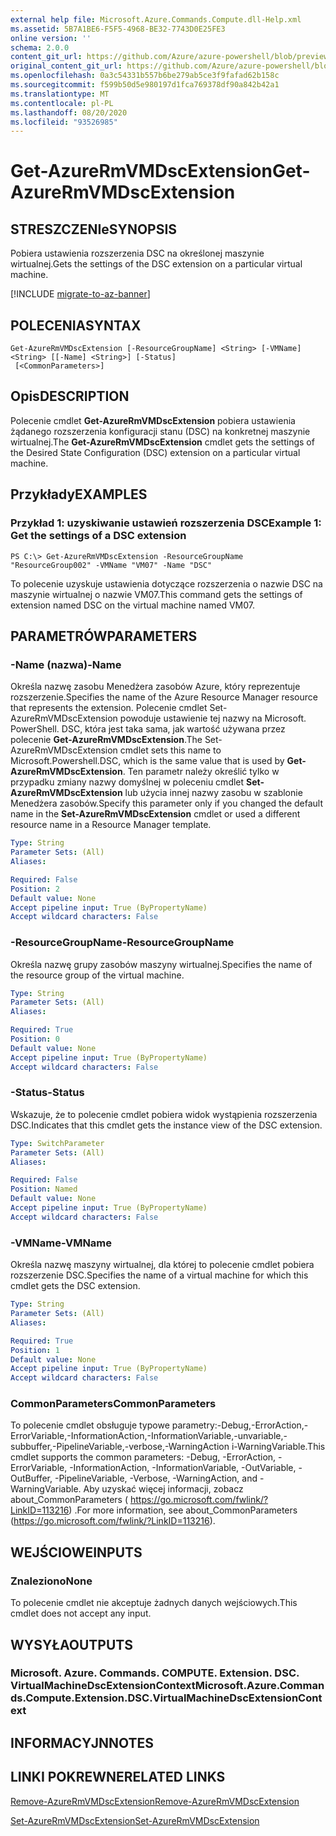 ```yaml
---
external help file: Microsoft.Azure.Commands.Compute.dll-Help.xml
ms.assetid: 5B7A1BE6-F5F5-4968-BE32-7743D0E25FE3
online version: ''
schema: 2.0.0
content_git_url: https://github.com/Azure/azure-powershell/blob/preview/src/ResourceManager/Compute/Stack/Commands.Compute/help/Get-AzureRmVMDscExtension.md
original_content_git_url: https://github.com/Azure/azure-powershell/blob/preview/src/ResourceManager/Compute/Stack/Commands.Compute/help/Get-AzureRmVMDscExtension.md
ms.openlocfilehash: 0a3c54331b557b6be279ab5ce3f9fafad62b158c
ms.sourcegitcommit: f599b50d5e980197d1fca769378df90a842b42a1
ms.translationtype: MT
ms.contentlocale: pl-PL
ms.lasthandoff: 08/20/2020
ms.locfileid: "93526985"
---
```

# <span data-ttu-id="acaa0-101">Get-AzureRmVMDscExtension</span><span class="sxs-lookup"><span data-stu-id="acaa0-101">Get-AzureRmVMDscExtension</span></span>

## <span data-ttu-id="acaa0-102">STRESZCZENIe</span><span class="sxs-lookup"><span data-stu-id="acaa0-102">SYNOPSIS</span></span>
<span data-ttu-id="acaa0-103">Pobiera ustawienia rozszerzenia DSC na określonej maszynie wirtualnej.</span><span class="sxs-lookup"><span data-stu-id="acaa0-103">Gets the settings of the DSC extension on a particular virtual machine.</span></span>

[!INCLUDE [migrate-to-az-banner](../../includes/migrate-to-az-banner.md)]

## <span data-ttu-id="acaa0-104">POLECENIA</span><span class="sxs-lookup"><span data-stu-id="acaa0-104">SYNTAX</span></span>

```
Get-AzureRmVMDscExtension [-ResourceGroupName] <String> [-VMName] <String> [[-Name] <String>] [-Status]
 [<CommonParameters>]
```

## <span data-ttu-id="acaa0-105">Opis</span><span class="sxs-lookup"><span data-stu-id="acaa0-105">DESCRIPTION</span></span>
<span data-ttu-id="acaa0-106">Polecenie cmdlet **Get-AzureRmVMDscExtension** pobiera ustawienia żądanego rozszerzenia konfiguracji stanu (DSC) na konkretnej maszynie wirtualnej.</span><span class="sxs-lookup"><span data-stu-id="acaa0-106">The **Get-AzureRmVMDscExtension** cmdlet gets the settings of the Desired State Configuration (DSC) extension on a particular virtual machine.</span></span>

## <span data-ttu-id="acaa0-107">Przykłady</span><span class="sxs-lookup"><span data-stu-id="acaa0-107">EXAMPLES</span></span>

### <span data-ttu-id="acaa0-108">Przykład 1: uzyskiwanie ustawień rozszerzenia DSC</span><span class="sxs-lookup"><span data-stu-id="acaa0-108">Example 1: Get the settings of a DSC extension</span></span>
```
PS C:\> Get-AzureRmVMDscExtension -ResourceGroupName "ResourceGroup002" -VMName "VM07" -Name "DSC"
```

<span data-ttu-id="acaa0-109">To polecenie uzyskuje ustawienia dotyczące rozszerzenia o nazwie DSC na maszynie wirtualnej o nazwie VM07.</span><span class="sxs-lookup"><span data-stu-id="acaa0-109">This command gets the settings of extension named DSC on the virtual machine named VM07.</span></span>

## <span data-ttu-id="acaa0-110">PARAMETRÓW</span><span class="sxs-lookup"><span data-stu-id="acaa0-110">PARAMETERS</span></span>

### <span data-ttu-id="acaa0-111">-Name (nazwa)</span><span class="sxs-lookup"><span data-stu-id="acaa0-111">-Name</span></span>
<span data-ttu-id="acaa0-112">Określa nazwę zasobu Menedżera zasobów Azure, który reprezentuje rozszerzenie.</span><span class="sxs-lookup"><span data-stu-id="acaa0-112">Specifies the name of the Azure Resource Manager resource that represents the extension.</span></span>
<span data-ttu-id="acaa0-113">Polecenie cmdlet Set-AzureRmVMDscExtension powoduje ustawienie tej nazwy na Microsoft. PowerShell. DSC, która jest taka sama, jak wartość używana przez polecenie **Get-AzureRmVMDscExtension**.</span><span class="sxs-lookup"><span data-stu-id="acaa0-113">The Set-AzureRmVMDscExtension cmdlet sets this name to Microsoft.Powershell.DSC, which is the same value that is used by **Get-AzureRmVMDscExtension**.</span></span>
<span data-ttu-id="acaa0-114">Ten parametr należy określić tylko w przypadku zmiany nazwy domyślnej w poleceniu cmdlet **Set-AzureRmVMDscExtension** lub użycia innej nazwy zasobu w szablonie Menedżera zasobów.</span><span class="sxs-lookup"><span data-stu-id="acaa0-114">Specify this parameter only if you changed the default name in the **Set-AzureRmVMDscExtension** cmdlet or used a different resource name in a Resource Manager template.</span></span>

```yaml
Type: String
Parameter Sets: (All)
Aliases: 

Required: False
Position: 2
Default value: None
Accept pipeline input: True (ByPropertyName)
Accept wildcard characters: False
```

### <span data-ttu-id="acaa0-115">-ResourceGroupName</span><span class="sxs-lookup"><span data-stu-id="acaa0-115">-ResourceGroupName</span></span>
<span data-ttu-id="acaa0-116">Określa nazwę grupy zasobów maszyny wirtualnej.</span><span class="sxs-lookup"><span data-stu-id="acaa0-116">Specifies the name of the resource group of the virtual machine.</span></span>

```yaml
Type: String
Parameter Sets: (All)
Aliases: 

Required: True
Position: 0
Default value: None
Accept pipeline input: True (ByPropertyName)
Accept wildcard characters: False
```

### <span data-ttu-id="acaa0-117">-Status</span><span class="sxs-lookup"><span data-stu-id="acaa0-117">-Status</span></span>
<span data-ttu-id="acaa0-118">Wskazuje, że to polecenie cmdlet pobiera widok wystąpienia rozszerzenia DSC.</span><span class="sxs-lookup"><span data-stu-id="acaa0-118">Indicates that this cmdlet gets the instance view of the DSC extension.</span></span>

```yaml
Type: SwitchParameter
Parameter Sets: (All)
Aliases: 

Required: False
Position: Named
Default value: None
Accept pipeline input: True (ByPropertyName)
Accept wildcard characters: False
```

### <span data-ttu-id="acaa0-119">-VMName</span><span class="sxs-lookup"><span data-stu-id="acaa0-119">-VMName</span></span>
<span data-ttu-id="acaa0-120">Określa nazwę maszyny wirtualnej, dla której to polecenie cmdlet pobiera rozszerzenie DSC.</span><span class="sxs-lookup"><span data-stu-id="acaa0-120">Specifies the name of a virtual machine for which this cmdlet gets the DSC extension.</span></span>

```yaml
Type: String
Parameter Sets: (All)
Aliases: 

Required: True
Position: 1
Default value: None
Accept pipeline input: True (ByPropertyName)
Accept wildcard characters: False
```

### <span data-ttu-id="acaa0-121">CommonParameters</span><span class="sxs-lookup"><span data-stu-id="acaa0-121">CommonParameters</span></span>
<span data-ttu-id="acaa0-122">To polecenie cmdlet obsługuje typowe parametry:-Debug,-ErrorAction,-ErrorVariable,-InformationAction,-InformationVariable,-unvariable,-subbuffer,-PipelineVariable,-verbose,-WarningAction i-WarningVariable.</span><span class="sxs-lookup"><span data-stu-id="acaa0-122">This cmdlet supports the common parameters: -Debug, -ErrorAction, -ErrorVariable, -InformationAction, -InformationVariable, -OutVariable, -OutBuffer, -PipelineVariable, -Verbose, -WarningAction, and -WarningVariable.</span></span> <span data-ttu-id="acaa0-123">Aby uzyskać więcej informacji, zobacz about_CommonParameters ( https://go.microsoft.com/fwlink/?LinkID=113216) .</span><span class="sxs-lookup"><span data-stu-id="acaa0-123">For more information, see about_CommonParameters (https://go.microsoft.com/fwlink/?LinkID=113216).</span></span>

## <span data-ttu-id="acaa0-124">WEJŚCIOWE</span><span class="sxs-lookup"><span data-stu-id="acaa0-124">INPUTS</span></span>

### <span data-ttu-id="acaa0-125">Znaleziono</span><span class="sxs-lookup"><span data-stu-id="acaa0-125">None</span></span>
<span data-ttu-id="acaa0-126">To polecenie cmdlet nie akceptuje żadnych danych wejściowych.</span><span class="sxs-lookup"><span data-stu-id="acaa0-126">This cmdlet does not accept any input.</span></span>

## <span data-ttu-id="acaa0-127">WYSYŁA</span><span class="sxs-lookup"><span data-stu-id="acaa0-127">OUTPUTS</span></span>

### <span data-ttu-id="acaa0-128">Microsoft. Azure. Commands. COMPUTE. Extension. DSC. VirtualMachineDscExtensionContext</span><span class="sxs-lookup"><span data-stu-id="acaa0-128">Microsoft.Azure.Commands.Compute.Extension.DSC.VirtualMachineDscExtensionContext</span></span>

## <span data-ttu-id="acaa0-129">INFORMACYJN</span><span class="sxs-lookup"><span data-stu-id="acaa0-129">NOTES</span></span>

## <span data-ttu-id="acaa0-130">LINKI POKREWNE</span><span class="sxs-lookup"><span data-stu-id="acaa0-130">RELATED LINKS</span></span>

[<span data-ttu-id="acaa0-131">Remove-AzureRmVMDscExtension</span><span class="sxs-lookup"><span data-stu-id="acaa0-131">Remove-AzureRmVMDscExtension</span></span>](./Remove-AzureRmVMDscExtension.md)

[<span data-ttu-id="acaa0-132">Set-AzureRmVMDscExtension</span><span class="sxs-lookup"><span data-stu-id="acaa0-132">Set-AzureRmVMDscExtension</span></span>](./Set-AzureRmVMDscExtension.md)


